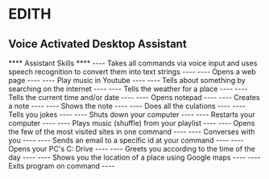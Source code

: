 # EDITH
Voice Activated Desktop Assistant 
-----------------------------------------------------------------------------------------------------------------------------------------------------------------------------------
**** Assistant Skills ****
---- Takes all commands via voice input and uses speech recognition to convert them into text strings ----
---- Opens a web page ----
---- Play music in Youtube ---- 
---- Tells about something by searching on the internet ----
---- Tells the weather for a place ----
---- Tells the current time and/or date ----
---- Opens notepad ----
---- Creates a note ----
---- Shows the note ----
---- Does all the culations ----
---- Tells you jokes ---- 
---- Shuts down your computer ----
---- Restarts your computer ----
---- Plays music (shuffle) from your playlist ----
---- Opens the few of the most visited sites in one command ----
---- Converses with you ----
---- Sends an email to a specific id at your command ----
---- Opens your PC's C: Drive ----
---- Greets you according to the time of the day ---- 
---- Shows you the location of a place using Google maps ----
---- Exits program on command ----

